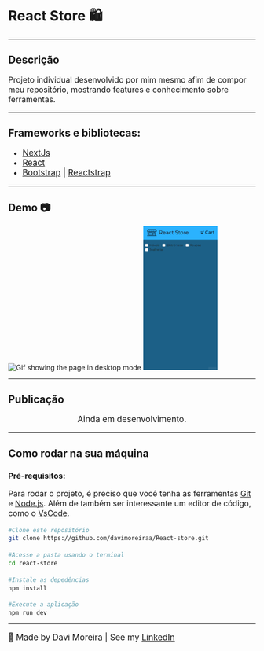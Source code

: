 <h1>React Store  🛍️ </h1>
<hr />
<h2>Descrição</h2>
<p style='font-size:16px'>Projeto individual desenvolvido por mim mesmo afim de compor meu repositório, mostrando features e conhecimento sobre ferramentas.</p>
<hr />
<h2>Frameworks e bibliotecas:</h2>
<ul style='font-size:17px'>
  <li>
    <a href='https://nextjs.org/'>NextJs</a>
  </li>
  <li>
    <a href='https://reactjs.org/'>React</a>
  </li>
  <li>
    <a href='https://getbootstrap.com/'>Bootstrap</a> |
    <a href='https://reactstrap.github.io/?path=/story/home-installation--page'>Reactstrap</a>
  </li>
</ul>
<hr />
<h2>Demo 📷</h2>
<div display='flex'> 
  <img width='75%' src='public/readme-media/desktop.gif' alt='Gif showing the page in desktop mode'/>
  <img width='30%' src='public/readme-media/mobile.gif' alt='Gif showing the page in mobile mode'/>
</div>
<hr/>
<h2>Publicação</h2>
<p align='center' style='font-size:17px'>Ainda em desenvolvimento.</p>
<hr/>
<h2>Como rodar na sua máquina</h2>
<h3 style='font-size:16px'>Pré-requisitos:</h3>
<p style='font-size:16px'>Para rodar o projeto, é preciso que você tenha as ferramentas <a href='https://git-scm.com/'>Git</a> e <a href='https://nodejs.org/en/'>Node.js</a>. Além de também ser interessante um editor de código, como o <a href='https://code.visualstudio.com/'>VsCode</a>.</p>

```bash
#Clone este repositório
git clone https://github.com/davimoreiraa/React-store.git

#Acesse a pasta usando o terminal
cd react-store

#Instale as depedências
npm install

#Execute a aplicação
npm run dev
```

<hr/>

<footer>
  <p style='font-size:17px'>🍊 Made by Davi Moreira | See my 
    <a href="https://www.linkedin.com/in/davi-moreira-dos-santos-804280203/">LinkedIn</a>
  </p>
</footer>
